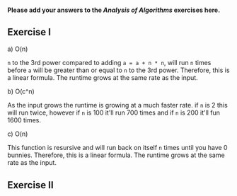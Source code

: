 #### Please add your answers to the ***Analysis of  Algorithms*** exercises here.

## Exercise I

a) O(n)

`n` to the 3rd power compared to adding `a = a + n * n`,
will run `n` times before `a` will be greater than or equal to `n` to the 3rd power.
Therefore, this is a linear formula. The runtime grows at the same rate as the input.

b) O(c^n)

As the input grows the runtime is growing at a much faster rate. 
if `n` is 2 this will run twice, however if `n` is 100 it'll run 700 times and if `n` is 200 it'll fun 1600 times. 

c) O(n)

This function is resursive and will run back on itself `n` times until you have 0 bunnies. 
Therefore, this is a linear formula. The runtime grows at the same rate as the input.

## Exercise II


